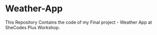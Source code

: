 # Weather-App
 This Repository Contains the code of my Final project - Weather App at SheCodes Plus Workshop. 
